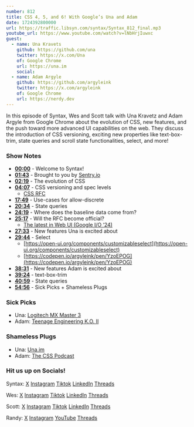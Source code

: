 ```yaml
---
number: 812
title: CSS 4, 5, and 6! With Google’s Una and Adam
date: 1724392800000
url: https://traffic.libsyn.com/syntax/Syntax_812_final.mp3
youtube_url: https://www.youtube.com/watch?v=lNbHrjIuwxc
guest:
  - name: Una Kravets
    github: https://github.com/una
    twitter: https://x.com/Una
    of: Google Chrome
    url: https://una.im
    social: 
  - name: Adam Argyle
    github: https://github.com/argyleink
    twitter: https://x.com/argyleink
    of: Google Chrome
    url: https://nerdy.dev
---
```


In this episode of Syntax, Wes and Scott talk with Una Kravetz and Adam Argyle from Google Chrome about the evolution of CSS, new features, and the push toward more advanced UI capabilities on the web. They discuss the introduction of CSS versioning, exciting new properties like text-box-trim, state queries and scroll state functionalities, select, and more!  

### Show Notes

* **[00:00](#t=00:00)** - Welcome to Syntax!
* **[01:43](#t=01:43)** - Brought to you by [Sentry.io](https://sentry.io)
* **[02:19](#t=02:19)** - The evolution of CSS
* **[04:07](#t=04:07)** - CSS versioning and spec levels
  * [CSS RFC](https://github.com/CSS-Next/css-next/discussions/92)
* **[17:49](#t=17:49)** - Use-cases for allow-discrete
* **[20:34](#t=20:34)** - State queries
* **[24:19](#t=24:19)** - Where does the baseline data come from?
* **[25:17](#t=25:17)** - Will the RFC become official?
  * [The latest in Web UI (Google I/O ‘24)](https://www.youtube.com/watch?v=_-6LgEjEyzE)
* **[27:33](#t=27:33)** - New features Una is excited about
* **[29:44](#t=29:44)** - Select
  * [https://open-ui.org/components/customizableselect](https://open-ui.org/components/customizableselect)
  * [https://codepen.io/argyleink/pen/YzoEPOG](https://codepen.io/argyleink/pen/YzoEPOG)
* **[38:31](#t=38:31)** - New features Adam is excited about
* **[39:24](#t=39:24)** - text-box-trim
* **[40:59](#t=40:59)** - State queries
* **[54:56](#t=54:56)** - Sick Picks + Shameless Plugs

### Sick Picks

- Una: [Logitech MX Master 3](https://amzn.to/4dkGGHj)
- Adam: [Teenage Engineering K.O. II](https://teenage.engineering/store/ep-133)

### Shameless Plugs

- Una: [Una.im](https://una.im)
- Adam: [The CSS Podcast](https://goo.gle/TheCSSpodcast)

### Hit us up on Socials!

Syntax: [X](https://twitter.com/syntaxfm) [Instagram](https://www.instagram.com/syntax_fm/) [Tiktok](https://www.tiktok.com/@syntaxfm) [LinkedIn](https://www.linkedin.com/company/96077407/admin/feed/posts/) [Threads](https://www.threads.net/@syntax_fm)

Wes: [X](https://twitter.com/wesbos) [Instagram](https://www.instagram.com/wesbos/) [Tiktok](https://www.tiktok.com/@wesbos) [LinkedIn](https://www.linkedin.com/in/wesbos/) [Threads](https://www.threads.net/@wesbos)

Scott: [X](https://twitter.com/stolinski) [Instagram](https://www.instagram.com/stolinski/) [Tiktok](https://www.tiktok.com/@stolinski) [LinkedIn](https://www.linkedin.com/in/stolinski/) [Threads](https://www.threads.net/@stolinski)

Randy: [X](https://twitter.com/randyrektor) [Instagram](https://www.instagram.com/randyrektor/) [YouTube](https://www.youtube.com/@randyrektor) [Threads](https://www.threads.net/@randyrektor)